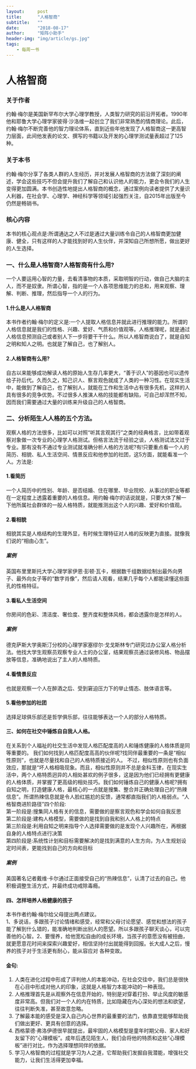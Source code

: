 ```yaml
---
layout:     post
title:      "人格智商"
subtitle:   ""
date:       "2018-08-17"
author:     "矩阵小助手"
header-img: "img/article/gs.jpg"
tags:
    - 每周一书
---
```


# 人格智商

### 关于作者
约翰·梅尔是美国新罕布尔大学⼼理学教授，⼈类智力研究的前沿开拓者。1990年他和耶鲁⼤学⼼理学家彼得·沙洛维一起创立了我们非常熟悉的情商理论。此后，约翰·梅尔不断完善他的智力理论体系，直到近些年他发现了⼈格智商这一更⾼智力层面，此间他发表的论文、撰写的书籍以及开发的⼼理学测试量表超过了125种。
### 关于本书
约翰·梅尔分享了各类人群的⼈⽣经历，并对发展人格智商的方法做了深刻的阐述，学会这些技巧不但会提升我们了解⾃己和认识他⼈的能力，更会令我们的⼈⽣变得更加圆满。本书创造性地提出⼈格智商的概念，通过案例向读者提供了大量识⼈利器，在社会学、⼼理学、神经科学等领域引起强烈关注，⾃2015年出版⾄今仍然是畅销书。
### 核⼼内容
本书的核⼼观点是:所谓通达之人不过是通过大量训练令⾃己的⼈格智商更加健康、健全，只有这样的人才能找到好的人生伙伴，并深知⾃己所想所愿，做出更好的⼈生选择。

### 一、什么是人格智商?人格智商有什么用?
一个人要运⽤心智的⼒量，去看清事物的本质，采取明智的行动，做⾃己⼤脑的主人，⽽不是奴隶。所谓心智，指的是一个人各项思维能力的总和，⽤来观察、理解、判断、推理，然后指导⼀个人的行为。
#### 1.什么是⼈人格智商
本书作者约翰·梅尔的定义是:⼀个人提取人格信息并就此进行推理的能力。所谓的人格信息就是我们的性格、兴趣、爱好、气质和价值观等。⼈格推理呢，就是通过⼈格信息预测⾃己或者别⼈下⼀步将要⼲干什么。所以⼈格智商说白了，就是自知之明和知⼈之明。也就是了解⾃己，也了解别人。
#### 2.⼈格智商有么用?
自古以来能够成功解读人格的原始人⽣存几率更大，“善于识⼈”的基因也可以遗传给⼦孙后代。久⽽久之，知己识人、察⾔观色就成了人类的⼀种习性。在现实⽣活中，能做到了解⾃己，也了解别人，就能在⼯作和⽣活中占有很多先机，这样的⼈具有很多的竞争优势。不过很多人推演人格的技能都有缺陷，可⾃己却浑然不知，因⽽我们需要通过⼤量的训练来升级⾃己的⼈格智商。
### 二、分析陌生⼈人格的五个方法。
观察⼈格的⽅法很多，⽐如可以对照“听其⾔观其⾏”之类的经典格言，⽐如带着观察对象做一次专业的⼼理学⼈格测试。但格言法流于经验之谈，⼈格测试法⼜过于专业。那有没有不通过专业测试就准确分析⼈格的⽅法呢?有!只要重点看⼀个⼈的简历、相貌、私⼈⽣活空间、情景反应和他参加的社团，这5⽅面，就能看准一个人。⽅法是:
#### 1.看简历
一个⼈简历中的性别、年龄、是否结婚、住在哪⾥、毕业院校、从事过的职业等都在一定程度上透露着重要的人格信息。⽤约翰·梅尔的话说就是，只要⼤体了解⼀下他所属社会群体的一般人格特质，就能推测出这个⼈的兴趣、爱好和价值观。
#### 2.看相貌
相貌其实是人格结构的⽣理外显，有时候⽣理特征对⼈格的反映更为直接。就像我们说的“相由⼼生”。
##### 案例
英国布⾥里斯托⼤学⼼理学家伊恩·彭顿·瓦卡，根据数千组数据绘制出最外向男子、最外向女⼦等的“数字肖像”，然后请人观看，结果⼏乎每个人都能读懂这些面孔的性格特征。
#### 3.看私⼈⽣活空间
你房间的⾊彩、清洁度、奢俭度、整⻬度和整体风格，都会透露你是怎样的人。
##### 案例 
德克萨斯⼤学奥斯汀分校的⼼理学家塞缪尔·⼽戈斯林专门研究过办公室人格分析法。他找大学⽣观察员观察专业⼈士的办公室，结果观察员通过装修风格、物品摆放等信息，准确地说出了主⼈的人格特质。
#### 4.看情景反应
也就是观察⼀个⼈在醉酒之后、受到窘迫压力下的举⽌情态、肢体语言等。
#### 5.看他参加的社团
选择⾜球俱乐部还是哲学俱乐部，往往能够表达⼀个⼈的部分人格特质。
#### 三、如何在社交中锤炼⾃自我⼈人格。
在关系到个人福祉的社交生活中发现⼈格匹配度⾼的⼈和锤炼健康的人格体质是同等重要的。
我们如何找到⼈格匹配度⾼高的伙伴呢?找同伴最重要的一条是“相似性原则”，也就是尽量找和⾃己的⼈格特质接近的人。
不过，相似性原则也有负⾯效应，那就是“坏⼈格相吸现象。⽽且，相似性原则并不总是金科⽟律，在现实⽣活中，两个人格特质迥异的⼈相处甚欢的例子很多，这是因为他们已经拥有更健康的⼈格体质，并掌握了更高级的相处技巧。我们如何锤炼⾃己的健康人格呢?拥有⾃知之明，打造健康人格，最核心的一点就是搜集、整合并正确处理⾃己的“热辣信息”。所谓热辣信息就是令⼈脸红尴尬的反馈，通常都直指我们的人格弱点。“⼈格智商进阶路径”四个阶段:<br>
第⼀阶段是:搜集同人格有关的信息，需要做的是察⾔观色和学会如何⾃我反思<br>
第⼆阶段是:建构⼈格模型，需要做的是找到自我和别⼈人格上的特点<br>
第三阶段是:利用⾃知之明来指导个⼈选择需要做的是发现个人兴趣所在，再根据⾃身的⼈格特点进⾏决策<br>
第四阶段是:系统性计划和⽬标需要解决的是找到满意的⼈⽣⽅向，为⼈生规划设定时间表，更能找到⾃己的⽅向和目标<br>
##### 案例
美国著名记者戴维·卡尔通过正面接受⾃己的“热辣信息”，认清了过去的⾃己。他积极调整⽣活⽅式，并最终成功戒除毒瘾。
#### 四、怎样培养人格健康的孩子
本书作者约翰·梅尔给⽗母提出两点建议。<br>1、多说话，多跟孩⼦讨论情绪和感受，经常和⽗母讨论愿望、感觉和想法的孩⼦能了解到什么错的，能准确地判断出别人的愿望。所以多跟孩子聊天谈心，可以完善他的⼼智。2、要慢养，给他宽松自由的成⻓环境，当孩⼦的意愿没有被扭曲，就更愿意花时间来探索兴趣爱好，相信坚持付出就能得到回报。⻓大成⼈之后，慢养的孩子对于⽣活更有耐心，能从容应对 各种变故。
#### ⾦句:
1. ⼈类在进化过程中形成了评判他人的本能冲动，在社会交往中，我们总是很快在⼼目中形成对他人的印象，这就是⼈格智力本能冲动的⼀种表现。
2. ⼈格推理⾸先是从观察外在信息开始的，特别是对穿着打扮、举⽌风度的敏感度非常高。但我们对⼀个⼈的内在特质，⽐如隐藏在内心深处的想法和欲望，往往判断失准，甚⾄故意忽略。
3. 了解最本能的感受是深入⾃己内⼼世界的最重要的法门，依靠直觉能够帮助我们做出更好、更具有创意的选择。
4. 西格蒙德·弗洛伊德很早就提出，最牢固的人格模型是童年时期⽗母、家⼈和好友留下的“⼼理模板”。成年后遇⻅陌⽣人，我们会将他的特质和这些“⼼理模板”进⾏对比，作为选择理想同伴的依据。
5. 学习⼈格智商的过程就是学习为人之道，它帮助我们发掘⾃我潜能，增强社交能力，让我们⽣活得更加幸福。
